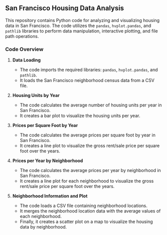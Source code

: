 ## San Francisco Housing Data Analysis

This repository contains Python code for analyzing and visualizing housing data in San Francisco. The code utilizes the `pandas`, `hvplot.pandas`, and `pathlib` libraries to perform data manipulation, interactive plotting, and file path operations.

### Code Overview

1. **Data Loading**
   - The code imports the required libraries: `pandas`, `hvplot.pandas`, and `pathlib`.
   - It loads the San Francisco neighborhood census data from a CSV file.

2. **Housing Units by Year**
   - The code calculates the average number of housing units per year in San Francisco.
   - It creates a bar plot to visualize the housing units per year.

3. **Prices per Square Foot by Year**
   - The code calculates the average prices per square foot by year in San Francisco.
   - It creates a line plot to visualize the gross rent/sale price per square foot over the years.

4. **Prices per Year by Neighborhood**
   - The code calculates the average prices per year by neighborhood in San Francisco.
   - It creates a line plot for each neighborhood to visualize the gross rent/sale price per square foot over the years.

5. **Neighborhood Information and Plot**
   - The code loads a CSV file containing neighborhood locations.
   - It merges the neighborhood location data with the average values of each neighborhood.
   - Finally, it creates a scatter plot on a map to visualize the housing data by neighborhood.

